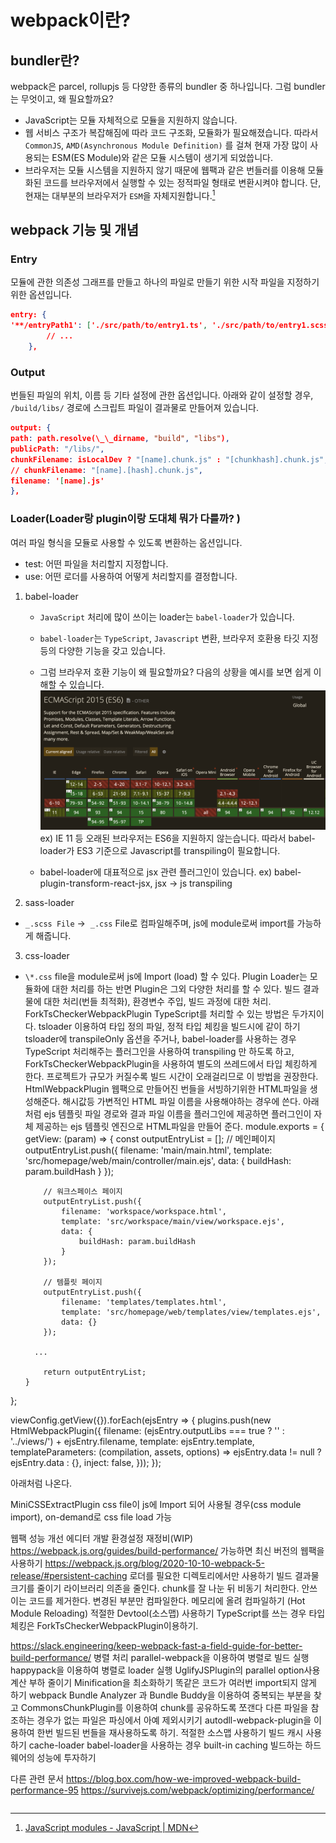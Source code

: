 # webpack이란?

## bundler란?

webpack은 parcel, rollupjs 등 다양한 종류의 bundler 중 하나입니다. 그럼 bundler는 무엇이고, 왜 필요할까요?

- JavaScript는 모듈 자체적으로 모듈을 지원하지 않습니다.
- 웹 서비스 구조가 복잡해짐에 따라 코드 구조화, 모듈화가 필요해졌습니다. 따라서 `CommonJS`, `AMD(Asynchronous Module Definition)` 를 걸쳐 현재 가장 많이 사용되는 ESM(ES Module)와 같은 모듈 시스템이 생기게 되었씁니다.
- 브라우저는 모듈 시스템을 지원하지 않기 때문에 웹팩과 같은 번들러를 이용해 모듈화된 코드를 브라우저에서 실행할 수 있는 정적파일 형태로 변환시켜야 합니다. 단, 현재는 대부분의 브라우저가 `ESM`을 자체지원합니다.[^1]

## webpack 기능 및 개념

### Entry

모듈에 관한 의존성 그래프를 만들고 하나의 파일로 만들기 위한 시작 파일을 지정하기 위한 옵션입니다.

```json
entry: {
'**/entryPath1': ['./src/path/to/entry1.ts', './src/path/to/entry1.scss'], // 에디터
    	// ...
    },
```

### Output

번들된 파일의 위치, 이름 등 기타 설정에 관한 옵션입니다. 아래와 같이 설정할 경우, `/build/libs/` 경로에 스크립트 파일이 결과물로 만들어져 있습니다.

```json
output: {
path: path.resolve(\_\_dirname, "build", "libs"),
publicPath: "/libs/",
chunkFilename: isLocalDev ? "[name].chunk.js" : "[chunkhash].chunk.js",
// chunkFilename: "[name].[hash].chunk.js",
filename: '[name].js'
},
```

### Loader(Loader랑 plugin이랑 도대체 뭐가 다를까? )

여러 파일 형식을 모듈로 사용할 수 있도록 변환하는 옵션입니다.

- test: 어떤 파일을 처리할지 지정합니다.
- use: 어떤 로더를 사용하여 어떻게 처리할지를 결정합니다.

1.  babel-loader

    - `JavaScript` 처리에 많이 쓰이는 loader는 `babel-loader`가 있습니다.
    - `babel-loader`는 `TypeScript`, `Javascript` 변환, 브라우저 호환용 타깃 지정 등의 다양한 기능을 갖고 있습니다.
    - 그럼 브라우저 호환 기능이 왜 필요할까요? 다음의 상황을 예시를 보면 쉽게 이해할 수 있습니다.
      ![caniuse](../../../attachments/2021-10-14-21-36-54.png)
      ex) IE 11 등 오래된 브라우저는 ES6을 지원하지 않는습니다. 따라서 babel-loader가 ES3 기준으로 Javascript를 transpiling이 필요합니다.

    - babel-loader에 대표적으로 jsx 관련 플러그인이 있습니다.
      ex) babel-plugin-transform-react-jsx, jsx → js transpiling

2.  sass-loader

- `_.scss File` →  `_.css` File로 컴파일해주며, js에 module로써 import를 가능하게 해줍니다.

3. css-loader

- `\*.css` file을 module로써 js에 Import (load) 할 수 있다.
  Plugin
  Loader는 모듈화에 대한 처리를 하는 반면 Plugin은 그외 다양한 처리를 할 수 있다.
  빌드 결과물에 대한 처리(번들 최적화), 환경변수 주입, 빌드 과정에 대한 처리.
  ForkTsCheckerWebpackPlugin
  TypeScript를 처리할 수 있는 방법은 두가지이다.
  tsloader 이용하여 타입 정의 파일, 정적 타입 체킹을 빌드시에 같이 하기
  tsloader에 transpileOnly 옵션을 주거나, babel-loader를 사용하는 경우 TypeScript 처리해주는 플러그인을 사용하여 transpiling 만 하도록 하고, ForkTsCheckerWebpackPlugin을 사용하여 별도의 쓰레드에서 타입 체킹하게 한다.
  프로젝트가 규모가 커질수록 빌드 시간이 오래걸리므로 이 방법을 권장한다.
  HtmlWebpackPlugin
  웹팩으로 만들어진 번들을 서빙하기위한 HTML파일을 생성해준다. 해시값등 가변적인 HTML 파일 이름을 사용해야하는 경우에 쓴다.
  아래처럼 ejs 템플릿 파일 경로와 결과 파일 이름을 플러그인에 제공하면 플러그인이 자체 제공하는 ejs 템플릿 엔진으로 HTML파일을 만들어 준다.
  module.exports = {
  getView: (param) => {
  const outputEntryList = [];
  // 메인페이지
  outputEntryList.push({
  filename: 'main/main.html',
  template: 'src/homepage/web/main/controller/main.ejs',
  data: {
  buildHash: param.buildHash
  }
  });

          // 워크스페이스 페이지
          outputEntryList.push({
              filename: 'workspace/workspace.html',
              template: 'src/workspace/main/view/workspace.ejs',
              data: {
                  buildHash: param.buildHash
              }
          });

          // 템플릿 페이지
          outputEntryList.push({
              filename: 'templates/templates.html',
              template: 'src/homepage/web/templates/view/templates.ejs',
              data: {}
          });

      	...

          return outputEntryList;
      }

};

viewConfig.getView({}).forEach(ejsEntry => {
plugins.push(new HtmlWebpackPlugin({
filename: (ejsEntry.outputLibs === true ? '' : '../views/') + ejsEntry.filename,
template: ejsEntry.template,
templateParameters: (compilation, assets, options) => ejsEntry.data != null ? ejsEntry.data : {},
inject: false,
}));
});

아래처럼 나온다.

MiniCSSExtractPlugin
css file이 js에 Import 되어 사용될 경우(css module import), on-demand로 css file load 가능

웹팩 성능 개선
에디터 개발 환경설정 재정비(WIP)
https://webpack.js.org/guides/build-performance/
가능하면 최신 버전의 웹팩을 사용하기
https://webpack.js.org/blog/2020-10-10-webpack-5-release/#persistent-caching
로더를 필요한 디렉토리에서만 사용하기
빌드 결과물 크기를 줄이기
라이브러리 의존을 줄인다.
chunk를 잘 나눈 뒤 비동기 처리한다.
안쓰이는 코드를 제거한다.
변경된 부분만 컴파일한다.
메모리에 올려 컴파일하기 (Hot Module Reloading)
적절한 Devtool(소스맵) 사용하기
TypeScript를 쓰는 경우 타입 체킹은 ForkTsCheckerWebpackPlugin이용하기.

https://slack.engineering/keep-webpack-fast-a-field-guide-for-better-build-performance/
병렬 처리
parallel-webpack을 이용하여 병렬로 빌드 실행
happypack을 이용하여 병렬로 loader 실행
UglifyJSPlugin의 parallel option사용
계산 부하 줄이기
Minification을 최소화하기
똑같은 코드가 여러번 import되지 않게 하기
webpack Bundle Analyzer 과 Bundle Buddy을 이용하여 중복되는 부분을 찾고 CommonsChunkPlugin를 이용하여 chunk를 공유하도록 쪼갠다
다른 파일을 참조하는 경우가 없는 파일은 파싱에서 아예 제외시키기
autodll-webpack-plugin을 이용하여 한번 빌드된 번들을 재사용하도록 하기.
적절한 소스맵 사용하기
빌드 캐시 사용하기
cache-loader
babel-loader을 사용하는 경우 built-in caching
빌드하는 하드웨어의 성능에 투자하기

다른 관련 문서
https://blog.box.com/how-we-improved-webpack-build-performance-95
https://survivejs.com/webpack/optimizing/performance/

```

```

[^1]: [JavaScript modules - JavaScript | MDN](https://developer.mozilla.org/ko/docs/Web/JavaScript/Guide/Modules)
